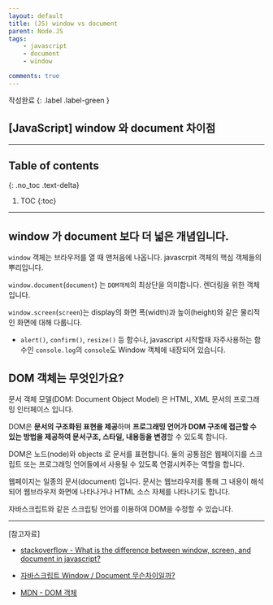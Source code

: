 ```yaml
---
layout: default
title: (JS) window vs document
parent: Node.JS
tags:
    - javascript
    - document
    - window

comments: true
---
```


작성완료
{: .label .label-green }

## [JavaScript] window 와 document 차이점

---

## Table of contents
{: .no_toc .text-delta}

1. TOC
{:toc}

---

## window 가 document 보다 더 넓은 개념입니다.


`window` 객체는 브라우저를 열 때 맨처음에 나옵니다. javascrpit 객체의 핵심 객체들의 뿌리입니다.

`window.document`(`document`) 는 `DOM객체`의 최상단을 의미합니다. 렌더링을 위한 객체입니다.

`window.screen`(`screen`)는 display의 화면 폭(width)과 높이(height)와 같은 물리적인 화면에 대해 다룹니다.

- `alert()`, `confirm()`, `resize()` 등 함수나, javascript 시작할때 자주사용하는 함수인 `console.log`의 `console`도 Window 객체에 내장되어 있습니다.


## DOM 객체는 무엇인가요?

문서 객체 모델(DOM: Document Object Model) 은 HTML, XML 문서의 프로그래밍 인터페이스 입니다.

DOM은 **문서의 구조화된 표현을 제공**하며 **프로그래밍 언어가 DOM 구조에 접근할 수 있는 방법을 제공하여 문서구조, 스타일, 내용등을 변경**할 수 있도록 합니다.

DOM은 노드(node)와 objects 로 문서를 표현합니다. 둘의 공통점은 웹페이지를 스크립트 또는 프로그래밍 언어들에서 사용될 수 있도록 연결시켜주는 역할을 합니다.


웹페이지는 일종의 문서(document) 입니다.
문서는 웹브라우저를 통해 그 내용이 해석되어 웹브라우저 화면에 나타나거나 HTML 소스 자체를 나타나기도 합니다.


자바스크립트와 같은 스크립팅 언어를 이용하여 DOM을 수정할 수 있습니다.

---

[참고자료]

- [stackoverflow - What is the difference between window, screen, and document in javascript?](https://stackoverflow.com/questions/9895202/what-is-the-difference-between-window-screen-and-document-in-javascript)


- [자바스크립트 Window / Document 무슨차이일까?](https://nookpi.tistory.com/56)

- [MDN - DOM 객체](https://developer.mozilla.org/ko/docs/Web/API/Document_Object_Model/Introduction)
